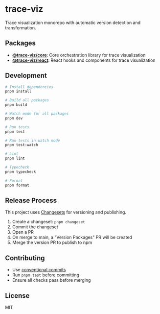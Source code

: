 # trace-viz

Trace visualization monorepo with automatic version detection and transformation.

## Packages

- **[@trace-viz/core](packages/core)**: Core orchestration library for trace visualization
- **[@trace-viz/react](packages/react)**: React hooks and components for trace visualization

## Development

```bash
# Install dependencies
pnpm install

# Build all packages
pnpm build

# Watch mode for all packages
pnpm dev

# Run tests
pnpm test

# Run tests in watch mode
pnpm test:watch

# Lint
pnpm lint

# Typecheck
pnpm typecheck

# Format
pnpm format
```

## Release Process

This project uses [Changesets](https://github.com/changesets/changesets) for versioning and publishing.

1. Create a changeset: `pnpm changeset`
2. Commit the changeset
3. Open a PR
4. On merge to main, a "Version Packages" PR will be created
5. Merge the version PR to publish to npm

## Contributing

- Use [conventional commits](https://www.conventionalcommits.org/)
- Run `pnpm test` before committing
- Ensure all checks pass before merging

## License

MIT
